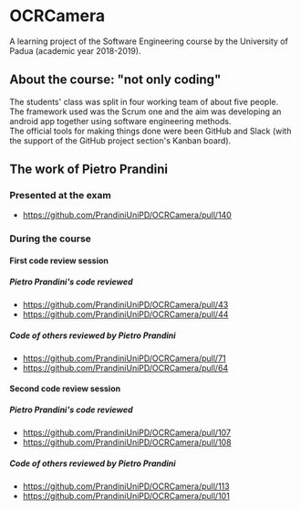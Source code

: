 # OCRCamera
A learning project of the Software Engineering course by the University of Padua (academic year 2018-2019).  

## About the course: "not only coding"
The students' class was split in four working team of about five people.  
The framework used was the Scrum one and the aim was developing an android app together using software engineering methods.  
The official tools for making things done were been GitHub and Slack (with the support of the GitHub project section's Kanban board).  

## The work of Pietro Prandini
### Presented at the exam
* https://github.com/PrandiniUniPD/OCRCamera/pull/140  
### During the course
#### First code review session
##### Pietro Prandini's code reviewed
* https://github.com/PrandiniUniPD/OCRCamera/pull/43
* https://github.com/PrandiniUniPD/OCRCamera/pull/44
##### Code of others reviewed by Pietro Prandini
* https://github.com/PrandiniUniPD/OCRCamera/pull/71
* https://github.com/PrandiniUniPD/OCRCamera/pull/64
#### Second code review session
##### Pietro Prandini's code reviewed
* https://github.com/PrandiniUniPD/OCRCamera/pull/107
* https://github.com/PrandiniUniPD/OCRCamera/pull/108
##### Code of others reviewed by Pietro Prandini
* https://github.com/PrandiniUniPD/OCRCamera/pull/113
* https://github.com/PrandiniUniPD/OCRCamera/pull/101
